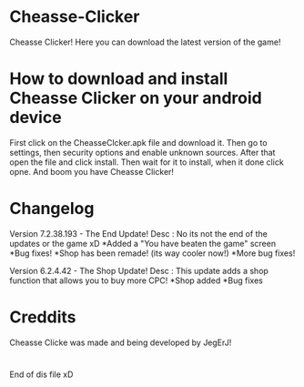 # Cheasse-Clicker
Cheasse Clicker! Here you can download the latest version of the game!

# How to download and install Cheasse Clicker on your android device

First click on the CheasseClcker.apk file and download it.
Then go to settings, then security options and enable unknown sources.
After that open the file and click install.
Then wait for it to install, when it done click opne.
And boom you have Cheasse Clicker!

# Changelog

Version 7.2.38.193 - The End Update!
Desc : No its not the end of the updates or the game xD
*Added a "You have beaten the game" screen
*Bug fixes!
*Shop has been remade! (its way cooler now!)
*More bug fixes!

Version 6.2.4.42 - The Shop Update!
Desc : This update adds a shop function that allows you to buy more CPC!
*Shop added
*Bug fixes

# Creddits

Cheasse Clicke was made and being developed by JegErJ!



#

End of dis file xD

